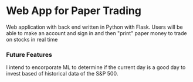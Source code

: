 # Web App for Paper Trading
Web application with back end written in Python with Flask. Users will be able to make an account and sign in and then "print" paper money to trade on stocks in real time

### Future Features
I intend to encorporate ML to determine if the current day is a good day to invest based of historical data of the S&P 500.